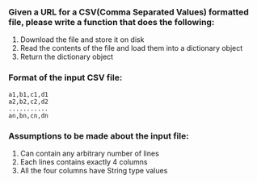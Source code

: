 ### Given a URL for a CSV(Comma Separated Values) formatted file, please write a function that does the following:

1. Download the file and store it on disk
2. Read the contents of the file and load them into a dictionary object
3. Return the dictionary object

### Format of the input CSV file:

```
a1,b1,c1,d1
a2,b2,c2,d2
...........
an,bn,cn,dn
```

### Assumptions to be made about the input file:

1. Can contain any arbitrary number of lines
2. Each lines contains exactly 4 columns
3. All the four columns have String type values
